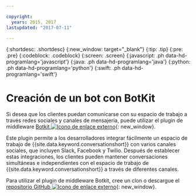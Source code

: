 ```yaml
---

copyright:
  years: 2015, 2017
lastupdated: "2017-07-11"

---
```


{:shortdesc: .shortdesc}
{:new_window: target="_blank"}
{:tip: .tip}
{:pre: .pre}
{:codeblock: .codeblock}
{:screen: .screen}
{:javascript: .ph data-hd-programlang='javascript'}
{:java: .ph data-hd-programlang='java'}
{:python: .ph data-hd-programlang='python'}
{:swift: .ph data-hd-programlang='swift'}

# Creación de un bot con BotKit

Si desea que los clientes puedan comunicarse con su espacio de trabajo a través redes sociales y canales de mensajería, puede utilizar el plugin de middleware [Botkit ![Icono de enlace externo](../../icons/launch-glyph.svg "Icono de enlace externo")](http://howdy.ai/botkit){: new_window}.

Este plugin permite a los desarrolladores integrar fácilmente un espacio de trabajo de {{site.data.keyword.conversationshort}} con varios canales sociales, que incluyen Slack, Facebook y Twilio. Después de establecer estas integraciones, los clientes pueden mantener conversaciones simultáneas e independientes con el espacio de trabajo de {{site.data.keyword.conversationshort}} a través de diferentes canales.

Para utilizar el plugin de middleware Botkit, cree un clon o descargue el [repositorio GitHub ![Icono de enlace externo](../../icons/launch-glyph.svg "Icono de enlace externo")](https://github.com/watson-developer-cloud/botkit-middleware){: new_window}.
